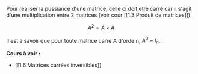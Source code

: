 
Pour réaliser la pussiance d'une matrice, celle ci doit etre carré car il s'agit d'une multiplication entre 2 matrices (voir cour [[1.3 Produit de matrices]]).

$$A^2 = A \times A$$

Il est à savoir que pour toute matrice carré A d'orde n, $A^0$ = $I_n$.

**Cours à voir :**
- [[1.6 Matrices carrées inversibles]]